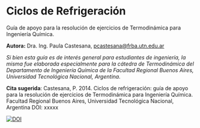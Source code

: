 # Ciclos de Refrigeración
Guía de apoyo para la resolución de ejercicios de Termodinámica para Ingeniería Química.


**Autora:** Dra. Ing. Paula Castesana, pcastesana@frba.utn.edu.ar


_Si bien esta guía es de interés general para estudiantes de ingeniería, la misma fue elaborada especialmente para la cátedra de Termodinámica del Departamento de Ingeniería Química de la Facultad Regional Buenos Aires, Universidad Tecnológica Nacional, Argentina._


**Cita sugerida**: Castesana, P. 2014. Ciclos de refrigeración: guía de apoyo para la resolución de ejercicios de Termodinámica para Ingeniería Química. Facultad Regional Buenos Aires, Universidad Tecnológica Nacional, Argentina DOI: xxxxx


[![DOI](https://zenodo.org/badge/DOI/10.5281/zenodo.xxxxxx.svg)](https://doi.org/10.5281/zenodo.xxxxxxx)
